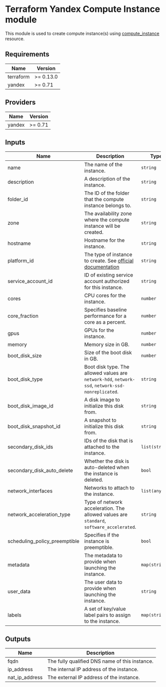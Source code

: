 # Terraform Yandex Compute Instance module

This module is used to create compute instance(s) using [compute_instance](https://registry.terraform.io/providers/yandex-cloud/yandex/latest/docs/resources/compute_instance) resource.

## Requirements

| Name      | Version   |
|-----------|-----------|
| terraform | >= 0.13.0 |
| yandex    | >= 0.71   |

## Providers

| Name   | Version   |
|--------|-----------|
| yandex | >= 0.71   |

## Inputs

| Name                            | Description                                                                                                                  | Type           | Default       | Required |
|---------------------------------|------------------------------------------------------------------------------------------------------------------------------|----------------|---------------|:--------:|
| name                            | The name of the instance.                                                                                                    | `string`       | `null`        | no       |
| description                     | A description of the instance.                                                                                               | `string`       | `null`        | no       |
| folder\_id                      | The ID of the folder that the compute instance belongs to.                                                                   | `string`       | `null`        | no       |
| zone                            | The availability zone where the compute instance will be created.                                                            | `string`       | `null`        | no       |
| hostname                        | Hostname for the instance.                                                                                                   | `string`       | `null`        | no       |
| platform\_id                    | The type of instance to create. See [official documentation](https://cloud.yandex.com/en/docs/compute/concepts/vm-platforms) | `string`       | `standard-v3` | no       |
| service\_account\_id            | ID of existing service account authorized for this instance.                                                                 | `string`       | `null`        | no       |
| cores                           | CPU cores for the instance.                                                                                                  | `number`       | `2`           | no       |
| core\_fraction                  | Specifies baseline performance for a core as a percent.                                                                      | `number`       | `100`         | no       |
| gpus                            | GPUs for the instance.                                                                                                       | `number`       | `null`        | no       |
| memory                          | Memory size in GB.                                                                                                           | `number`       | `2`           | no       |
| boot\_disk\_size                | Size of the boot disk in GB.                                                                                                 | `number`       | `10`          | no       |
| boot\_disk\_type                | Boot disk type. The allowed values are `network-hdd`, `network-ssd`, `network-ssd-nonreplicated`.                            | `string`       | `null`        | no       |
| boot\_disk\_image\_id           | A disk image to initialize this disk from.                                                                                   | `string`       | `null`        | yes      |
| boot\_disk\_snapshot\_id        | A snapshot to initialize this disk from.                                                                                     | `string`       | `null`        | no       |
| secondary\_disk\_ids            | IDs of the disk that is attached to the instance.                                                                            | `list(string)` | `null`        | no       |
| secondary\_disk\_auto\_delete   | Whether the disk is auto-deleted when the instance is deleted.                                                               | `bool`         | `false`       | no       |
| network\_interfaces             | Networks to attach to the instance.                                                                                          | `list(any)`    | ``            | yes      |
| network\_acceleration\_type     | Type of network acceleration. The allowed values are `standard`, `software_accelerated`.                                     | `string`       | `standard`    | no       |
| scheduling\_policy\_preemptible | Specifies if the instance is preemptible.                                                                                    | `bool`         | `false`       | no       |
| metadata                        | The metadata to provide when launching the instance.                                                                         | `map(string)`  | `{}`          | no       |
| user\_data                      | The user data to provide when launching the instance.                                                                        | `string`       | `null`        | no       |
| labels                          | A set of key/value label pairs to assign to the instance.                                                                    | `map(string)`  | `{}`          | no       |

## Outputs

| Name             | Description                                    |
|------------------|------------------------------------------------|
| fqdn             | The fully qualified DNS name of this instance. |
| ip\_address      | The internal IP address of the instance.       |
| nat\_ip\_address | The external IP address of the instance.       |
